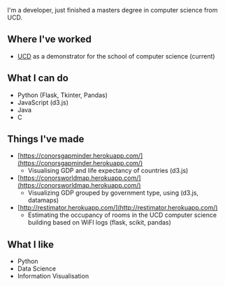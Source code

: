 I'm a developer, just finished a masters degree in computer science from UCD. 

## Where I've worked
* [UCD](https://www.cs.ucd.ie/) as a demonstrator for the school of computer science (current)

## What I can do
* Python (Flask, Tkinter, Pandas)
* JavaScript (d3.js)
* Java
* C

## Things I've made
* [https://conorsgapminder.herokuapp.com/](https://conorsgapminder.herokuapp.com/) 
	* Visualising GDP and life expectancy of countries (d3.js) 
* [https://conorsworldmap.herokuapp.com/](https://conorsworldmap.herokuapp.com/)
	* Visualizing GDP grouped by government type, using (d3.js, datamaps)
* [http://restimator.herokuapp.com/](http://restimator.herokuapp.com/)  
	* Estimating the occupancy of rooms in the UCD computer science building based on WiFI logs (flask, scikit, pandas)

## What I like
* Python
* Data Science
* Information Visualisation